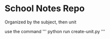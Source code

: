 # School Notes Repo

Organized by the subject, then unit

use the command 
'''
python run create-unit.py
'''
